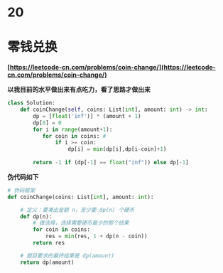 # 20


# **零钱兑换**

**[https://leetcode-cn.com/problems/coin-change/](https://leetcode-cn.com/problems/coin-change/)**

**以我目前的水平做出来有点吃力，看了思路才做出来**

```python
class Solution:
    def coinChange(self, coins: List[int], amount: int) -> int:
        dp = [float('inf')] * (amount + 1)
        dp[0] = 0
        for i in range(amount+1):
           for coin in coins: #
               if i >= coin:
                   dp[i] = min(dp[i],dp[i-coin]+1)
        
        return -1 if (dp[-1] == float("inf")) else dp[-1]
```

**伪代码如下**

```python
# 伪码框架
def coinChange(coins: List[int], amount: int):

    # 定义：要凑出金额 n，至少要 dp(n) 个硬币
    def dp(n):
        # 做选择，选择需要硬币最少的那个结果
        for coin in coins:
            res = min(res, 1 + dp(n - coin))
        return res

    # 题目要求的最终结果是 dp(amount)
    return dp(amount)
```




